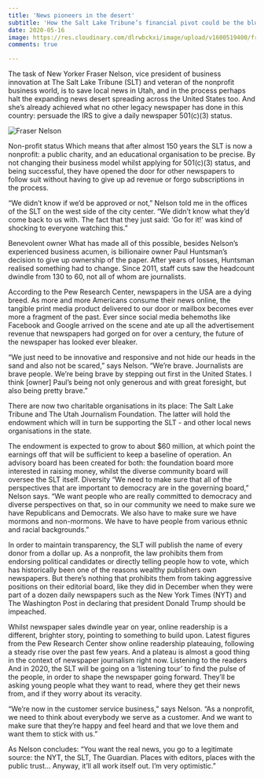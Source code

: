 ```yaml
---
title: 'News pioneers in the desert'
subtitle: 'How the Salt Lake Tribune’s financial pivot could be the blueprint for the future of local news in the US'
date: 2020-05-16
image: https://res.cloudinary.com/dlrwbckxi/image/upload/v1600519400/fraser_nelson_slt.png
comments: true

---
```



The task of New Yorker Fraser Nelson, vice president of business innovation at The Salt Lake Tribune (SLT)
and veteran of the nonprofit business world, is to save local news in Utah,
and in the process perhaps halt the expanding news desert spreading across the United States too.
And she’s already achieved what no other legacy newspaper has done in this country: 
persuade the IRS to give a daily newspaper 501(c)(3) status. 

![Fraser Nelson](https://res.cloudinary.com/dlrwbckxi/image/upload/v1600519400/fraser_nelson_slt.png)

Non-profit status
Which means that after almost 150 years the SLT is now a nonprofit: a public charity, and an educational organisation to be precise. By not changing their business model whilst applying for 501(c)(3) status, and being successful, they have opened the door for other newspapers to follow suit without having to give up ad revenue or forgo subscriptions in the process.

“We didn’t know if we’d be approved or not,” Nelson told me in the offices of the SLT on the west side of the city center. “We didn’t know what they’d come back to us with. The fact that they just said: ‘Go for it!’ was kind of shocking to everyone watching this.” 

Benevolent owner
What has made all of this possible, besides Nelson’s experienced business acumen, is billionaire owner Paul Huntsman’s decision to give up ownership of the paper. After years of losses, Huntsman realised something had to change. Since 2011, staff cuts saw the headcount dwindle from 130 to 60, not all of whom are journalists.

According to the Pew Research Center, newspapers in the USA are a dying breed. As more and more Americans consume their news online, the tangible print media product delivered to our door or mailbox becomes ever more a fragment of the past. Ever since social media behemoths like Facebook and Google arrived on the scene and ate up all the advertisement revenue that newspapers had gorged on for over a century, the future of the newspaper has looked ever bleaker.



“We just need to be innovative and responsive and not hide our heads in the sand and also not be scared,” says Nelson. “We’re brave. Journalists are brave people. We’re being brave by stepping out first in the United States. I think [owner] Paul’s being not only generous and with great foresight, but also being pretty brave.”

There are now two charitable organisations in its place: The Salt Lake Tribune and The Utah Journalism Foundation. The latter will hold the endowment which will in turn be supporting the SLT - and other local news organisations in the state. 

The endowment is expected to grow to about $60 million, at which point the earnings off that will be sufficient to keep a baseline of operation. An advisory board has been created for both: the foundation board more interested in raising money, whilst the diverse community board will oversee the SLT itself.
Diversity 
“We need to make sure that all of the perspectives that are important to democracy are in the governing board,” Nelson says. “We want people who are really committed to democracy and diverse perspectives on that, so in our community we need to make sure we have Republicans and Democrats. We also have to make sure we have mormons and non-mormons. We have to have people from various ethnic and racial backgrounds.”

In order to maintain transparency, the SLT will publish the name of every donor from a dollar up. As a nonprofit, the law prohibits them from endorsing political candidates or directly telling people how to vote, which has historically been one of the reasons wealthy publishers own newspapers. But there’s nothing that prohibits them from taking aggressive positions on their editorial board, like they did in December when they were part of a dozen daily newspapers such as the New York Times (NYT) and The Washington Post in declaring that president Donald Trump should be impeached.

Whilst newspaper sales dwindle year on year, online readership is a different, brighter story, pointing to something to build upon. Latest figures from the Pew Research Center show online readership plateauing, following a steady rise over the past few years. And a plateau is almost a good thing in the context of newspaper journalism right now. 
Listening to the readers
And in 2020, the SLT will be going on a ‘listening tour’ to find the pulse of the people, in order to shape the newspaper going forward. They’ll be asking young people what they want to read, where they get their news from, and if they worry about its veracity.

“We’re now in the customer service business,” says Nelson. “As a nonprofit, we need to think about everybody we serve as a customer. And we want to make sure that they’re happy and feel heard and that we love them and want them to stick with us.”

As Nelson concludes: “You want the real news, you go to a legitimate source: the NYT, the SLT, The Guardian. Places with editors, places with the public trust… Anyway, it’ll all work itself out. I’m very optimistic.” 




<!-- 
Go to `source/_assets/js/highlight.js` to view/change the registered languages.

Go to `source/_assets/sass/main.scss` to change the theme. -->
